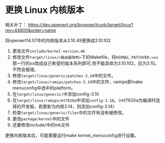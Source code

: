 # 更换 Linux 内核版本

相关补丁： https://dev.openwrt.org/browser/trunk/target/linux?rev=44800&order=name

将openwrt14.07中的内核版本从3.10.49更换成3.10.102

1. 更改文件`include/kernel-version.mk`
2. 修改文件​`target/linux/<路由器架构>`下的Makefile，将`KERNEL_PATCHVER:=xx`那一行的xx改成自己希望的版本系列即可,但不能具体为3.10.102，应为3.10。不然会报错。
3. 修改`target/linux/generic/patches-3.10`中的文件。
4. 修改`target/linux/ramips/patches-3.10`中的文件，ramips即make menuconfig中选中的platform。
5. 在`target/linux/generic/`中添加config-3.10
6. 在`target/linux/ramips/mt7620a`中添加`config-3.10`。（mt7620a为编译时选择的开发板，若更新为内核3.14，则添加config-3.14）
7. 检查`target/linux/generic/files`中的文件有没有被修改。
8. 更改`package/kernel`中的文件
9. 还要修改include/中的mk文件


更换内核版本后，可能需要运行make kernel_menuconfig进行设置。